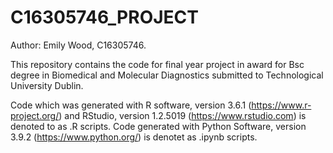 # C16305746_PROJECT
Author: Emily Wood, C16305746. 

This repository contains the code for final year project in award for Bsc degree in Biomedical and Molecular Diagnostics submitted to Technological University Dublin. 


Code which was generated with R software, version 3.6.1 (https://www.r-project.org/) and RStudio, version 1.2.5019 (https://www.rstudio.com) is denoted to as .R scripts.
Code generated with Python Software, version 3.9.2 (https://www.python.org/) is denotet as .ipynb scripts.
